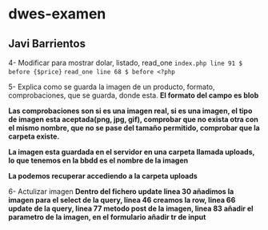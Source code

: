 # dwes-examen
## Javi Barrientos

4- Modificar para mostrar dolar, listado, read_one
`index.php line 91 $ before {$price}`
`read_one line 68 $ before <?php`

5- Explica como se guarda la imagen de un producto, formato, comprobaciones, que se guarda, donde esta.
__El formato del campo es blob__

__Las comprobaciones son si es una imagen real, si es una imagen, el tipo de imagen esta aceptada(png, jpg, gif), comprobar que no exista otra con el mismo nombre, que no se pase del tamaño permitido, comprobar que la carpeta existe.__

__La imagen esta guardada en el servidor en una carpeta llamada uploads, lo que tenemos en la bbdd es el nombre de la imagen__

__La podemos recuperar accediendo a la carpeta uploads__

6- Actulizar imagen
__Dentro del fichero update linea 30 añadimos la imagen para el select de la query, linea 46 creamos la row, linea 66 update de la query, linea 77 metodo post de la imagen, linea 83 añadir el parametro de la imagen, en el formulario añadir tr de input__
